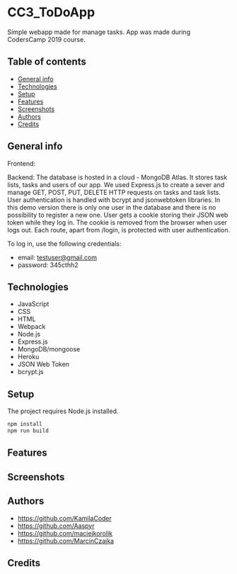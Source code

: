 # CC3_ToDoApp
Simple webapp made for manage tasks. App was made during CodersCamp 2019 course.

## Table of contents
* [General info](#general-info)
* [Technologies](#technologies)
* [Setup](#setup)
* [Features](#features)
* [Screenshots](#screenshots)
* [Authors](#authors)
* [Credits](#credits)

## General info

Frontend:

Backend: 
The database is hosted in a cloud - MongoDB Atlas. It stores task lists, tasks and users of our app.
We used Express.js to create a sever and manage GET, POST, PUT, DELETE HTTP requests on tasks and task lists. 
User authentication is handled with bcrypt and jsonwebtoken libraries. In this demo version there is only one user in the database and there is no possibility to register a new one. User gets a cookie storing their JSON web token while they log in. The cookie is removed from the browser when user logs out. Each route, apart from /login, is protected with user authentication.

To log in, use the following credentials:

* email: testuser@gmail.com
* password: 345cthh2


## Technologies
* JavaScript
* CSS
* HTML
* Webpack
* Node.js
* Express.js
* MongoDB/mongoose
* Heroku
* JSON Web Token
* bcrypt.js

## Setup
The project requires Node.js installed.

```bash
npm install
npm run build
```

## Features



## Screenshots



## Authors
* https://github.com/KamilaCoder
* https://github.com/Aaspyr
* https://github.com/maciejkorolik
* https://github.com/MarcinCzajka

## Credits

